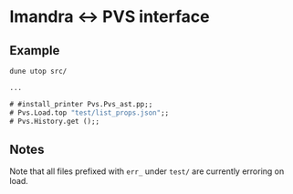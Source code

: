 # Imandra <-> PVS interface

## Example

```ocaml
dune utop src/

...

# #install_printer Pvs.Pvs_ast.pp;;
# Pvs.Load.top "test/list_props.json";;
# Pvs.History.get ();;
```

## Notes

Note that all files prefixed with `err_` under `test/` are currently erroring on load.

